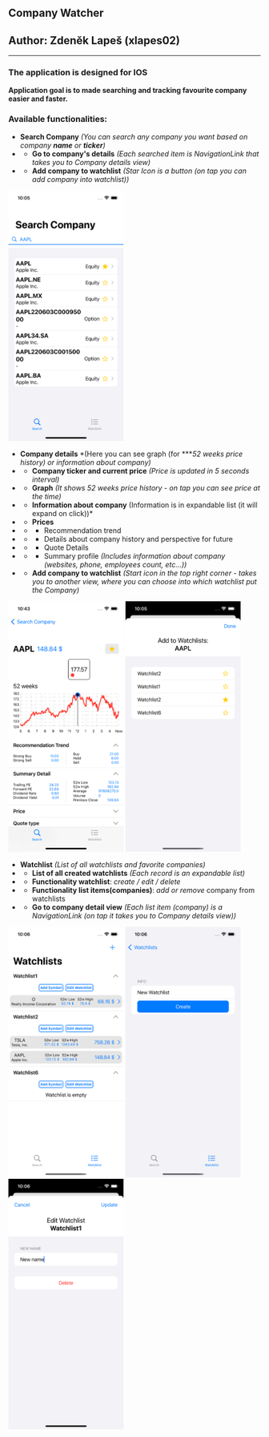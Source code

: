 ## Company Watcher

## Author: Zdeněk Lapeš (xlapes02)


---

### The application is designed for IOS

**Application goal is to made searching and tracking favourite company easier and faster.**

### Available functionalities:

- **Search Company** *(You can search any company you want based on company ***name*** or ***ticker***)*
- - **Go to company's details** *(Each searched item is NavigationLink that takes you to Company details view)*
- - **Add company to watchlist** *(Star Icon is a button (on tap you can add company into watchlist))*

<div style="display: inline; margin: auto">
    <img src="resources/img1.png" alt="1" style="height: 500px; width:230px;"/>
</div>


<br>

- **Company details** *(Here you can see graph (for ****52 weeks price history) or information about company)*
- - **Company ticker and current price** *(Price is updated in 5 seconds interval)*
- - **Graph** *(It shows 52 weeks price history - on tap you can see price at the time)*
- - **Information about company** (Information is in expandable list (it will expand on click))*
- - **Prices**
- - - Recommendation trend
- - - Details about company history and perspective for future
- - - Quote Details
- - - Summary profile *(Includes information about company (websites, phone, employees count, etc...))*
- - **Add company to watchlist** *(Start icon in the top right corner - takes you to another view,
where you can choose into which watchlist put the Company)*

<div style="display: inline">
    <img src="resources/img3.png" alt="3" style="height: 500px; width:230px;"/>
    <img src="resources/img2.png" alt="2" style="height: 500px; width:230px;"/>
</div>


<br>

- **Watchlist** *(List of all watchlists and favorite companies)*
- - **List of all created watchlists** *(Each record is an expandable list)*
- - **Functionality watchlist**: *create / edit / delete*
- - **Functionality list items(companies)**: *add or remove* company from watchlists
- - **Go to company detail view** *(Each list item (company) is a NavigationLink (on tap it takes you to Company details view))*


<div style="display: inline">
    <img src="resources/img4.png" alt="4" style="height: 500px; width:230px;"/>
    <img src="resources/img5.png" alt="5" style="height: 500px; width:230px;"/>
    <img src="resources/img6.png" alt="6" style="height: 500px; width:230px;"/>
</div>
